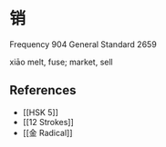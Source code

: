 # 销
Frequency 904
General Standard 2659

xiāo
melt, fuse; market, sell

## References
- [[HSK 5]]
- [[12 Strokes]]
- [[金 Radical]]